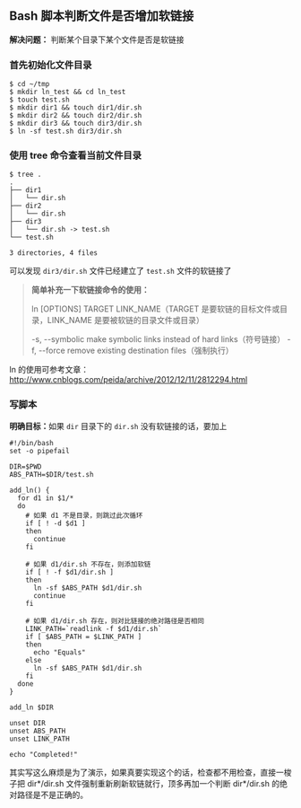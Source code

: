 ## Bash 脚本判断文件是否增加软链接

<b>解决问题：</b> 判断某个目录下某个文件是否是软链接

### 首先初始化文件目录

```
$ cd ~/tmp
$ mkdir ln_test && cd ln_test
$ touch test.sh
$ mkdir dir1 && touch dir1/dir.sh
$ mkdir dir2 && touch dir2/dir.sh
$ mkdir dir3 && touch dir3/dir.sh
$ ln -sf test.sh dir3/dir.sh
```

### 使用 tree 命令查看当前文件目录

```
$ tree .
.
├── dir1
│   └── dir.sh
├── dir2
│   └── dir.sh
├── dir3
│   └── dir.sh -> test.sh
└── test.sh

3 directories, 4 files
```

可以发现 `dir3/dir.sh` 文件已经建立了 `test.sh` 文件的软链接了

> <b>简单补充一下软链接命令的使用：</b>
>
> ln [OPTIONS] TARGET LINK_NAME（TARGET 是要软链的目标文件或目录，LINK_NAME 是要被软链的目录文件或目录）
>
> -s, --symbolic              make symbolic links instead of hard links（符号链接）
> -f, --force                 remove existing destination files（强制执行）

ln 的使用可参考文章：http://www.cnblogs.com/peida/archive/2012/12/11/2812294.html

### 写脚本

<b>明确目标：</b>如果 `dir` 目录下的 `dir.sh` 没有软链接的话，要加上

```shell
#!/bin/bash
set -o pipefail

DIR=$PWD
ABS_PATH=$DIR/test.sh

add_ln() {
  for d1 in $1/*
  do
    # 如果 d1 不是目录，则跳过此次循环
    if [ ! -d $d1 ]
    then
      continue
    fi

    # 如果 d1/dir.sh 不存在，则添加软链
    if [ ! -f $d1/dir.sh ]
    then
      ln -sf $ABS_PATH $d1/dir.sh
      continue
    fi

    # 如果 d1/dir.sh 存在，则对比链接的绝对路径是否相同
    LINK_PATH=`readlink -f $d1/dir.sh`
    if [ $ABS_PATH = $LINK_PATH ]
    then
      echo "Equals"
    else
      ln -sf $ABS_PATH $d1/dir.sh
    fi
  done
}

add_ln $DIR

unset DIR
unset ABS_PATH
unset LINK_PATH

echo "Completed!"
```

其实写这么麻烦是为了演示，如果真要实现这个的话，检查都不用检查，直接一梭子把 dir*/dir.sh 文件强制重新刷新软链就行，顶多再加一个判断 dir*/dir.sh 的绝对路径是不是正确的。
